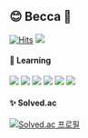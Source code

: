 <div>

  ## 😊 Becca 👋

  [![Hits](https://hits.seeyoufarm.com/api/count/incr/badge.svg?url=https%3A%2F%2Fgithub.com%2Fbecca4011&count_bg=%236737CE&title_bg=%23181717&icon=github.svg&icon_color=%23FFFFFF&title=Hits&edge_flat=false)](https://hits.seeyoufarm.com)
  <a href="https://becca-codingdiary.tistory.com/"><img src="https://img.shields.io/badge/Blog-FF8D8D?style=round-square"/></a>
  
  #### 🌱 Learning
  <img src="https://img.shields.io/badge/Python-3776AB?style=round-square&logo=Python&logoColor=white"/>
  <img src="https://img.shields.io/badge/FastAPI-009688?style=round-square&logo=Python&logoColor=white"/>
  <img src="https://img.shields.io/badge/Java-007396?style=round-square&logo=Java&logoColor=white"/>
  <img src="https://img.shields.io/badge/Spring Boot-6DB33F?style=round-square&logo=Spring Boot&logoColor=white"/>
  <img src="https://img.shields.io/badge/Vue.js-4FC08D?style=round-square&logo=Vue.js&logoColor=white"/>
  <img src="https://img.shields.io/badge/Figma-F24E1E?style=round-square&logo=Figma&logoColor=white"/>
  
  #### ✨ Solved.ac
  [![Solved.ac 프로필](http://mazassumnida.wtf/api/v2/generate_badge?boj=becca4011)](https://solved.ac/becca4011)
  
</div>

<!--
**becca4011/becca4011** is a ✨ _special_ ✨ repository because its `README.md` (this file) appears on your GitHub profile.

Here are some ideas to get you started:

- 🔭 I’m currently working on ...
- 🌱 I’m currently learning ...
- 👯 I’m looking to collaborate on ...
- 🤔 I’m looking for help with ...
- 💬 Ask me about ...
- 📫 How to reach me: ...
- 😄 Pronouns: ...
- ⚡ Fun fact: ...
-->
